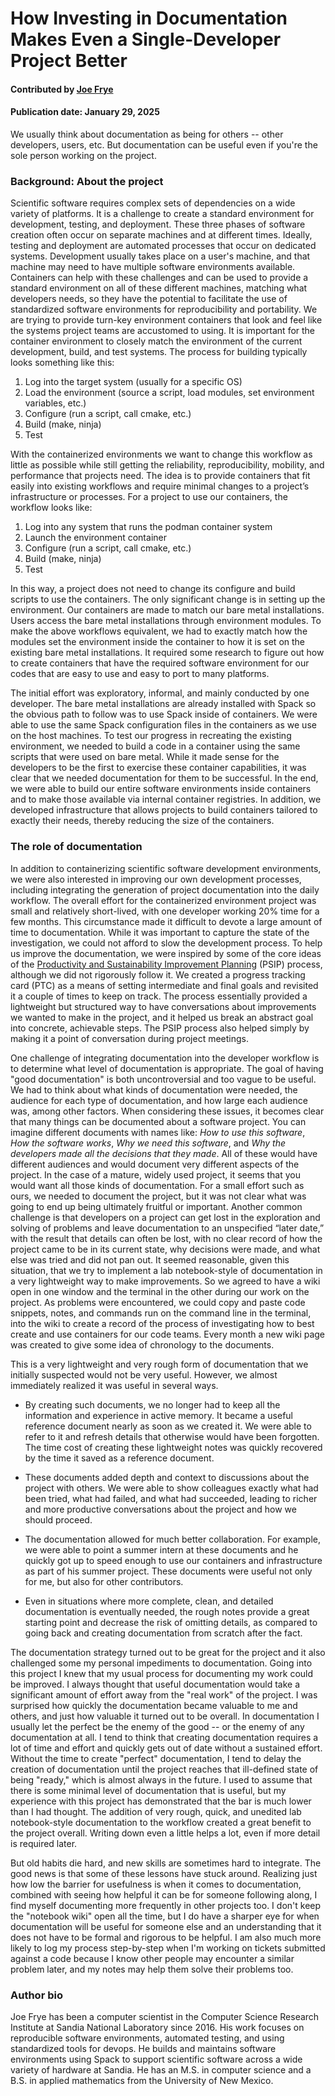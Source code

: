 # How Investing in Documentation Makes Even a Single-Developer Project Better

#### Contributed by [Joe Frye](https://github.com/fryeguy52)

#### Publication date: January 29, 2025

<!-- begin deck -->
We usually think about documentation as being for others -- other developers, users, etc.  But documentation can be useful even if you're the sole person working on the project.
<!-- end deck -->

### Background: About the project

Scientific software requires complex sets of dependencies on a wide variety of platforms.  It is a challenge to create a standard environment for development, testing, and deployment.  These three phases of software creation often occur on separate machines and at different times.  Ideally, testing and deployment are automated processes that occur on dedicated systems.  Development usually takes place on a user's machine, and that machine may need to have multiple software environments available.  Containers can help with these challenges and can be used to provide a standard environment on all of these different machines, matching what developers needs, so they have the potential to facilitate the use of standardized software environments for reproducibility and portability.   We are trying to provide turn-key environment containers that look and feel like the systems project teams are accustomed to using.  It is important for the container environment to closely match the environment of the current development, build, and test systems. The process for building typically looks something like this:

1. Log into the target system (usually for a specific OS)
2. Load the environment (source a script, load modules, set environment variables, etc.)
3. Configure (run a script, call cmake, etc.)
4. Build (make, ninja)
5. Test

With the containerized environments we want to change this workflow as little as possible while still getting the reliability, reproducibility, mobility, and performance that projects need.  The idea is to provide containers that fit easily into existing workflows and require minimal changes to a project’s infrastructure or processes.  For a project to use our containers, the workflow looks like:

1. Log into any system that runs the podman container system
2. Launch the environment container
3. Configure (run a script, call cmake, etc.)
4. Build (make, ninja)
5. Test

In this way, a project does not need to change its configure and build scripts to use the containers. The only significant change is in setting up the environment.  Our containers are made to match our bare metal installations.  Users access the bare metal installations through environment modules. To make the above workflows equivalent, we had to exactly match how the modules set the environment inside the container to how it is set on the existing bare metal installations.   It required some research to figure out how to create containers that have the required software environment for our codes that are easy to use and easy to port to many platforms.  
 
The initial effort was exploratory, informal, and mainly conducted by one developer. The bare metal installations are already installed with Spack so the obvious path to follow was to use Spack inside of containers.  We were able to use the same Spack configuration files in the containers as we use on the host machines.  To test our progress in recreating the existing environment, we needed to build a code in a container using the same scripts that were used on bare metal.  While it made sense for the developers to be the first to exercise these container capabilities, it was clear that we needed documentation for them to be successful.  In the end, we were able to build our entire software environments inside containers and to make those available via internal container registries.  In addition, we developed infrastructure that allows projects to build containers tailored to exactly their needs, thereby reducing the size of the containers.  

<!-- Keeping this in case Joe gets the slides posted somewhere we can link to them.
More details of our container environment project were presented at the National Laboratories Information Technology (NLIT) Summit in 2024 and the slides can be found here: 2024_04_NLIT_SEMS_Containers.
-->

### The role of documentation

In addition to containerizing scientific software development environments, we were also interested in improving our own development processes, including integrating the generation of project documentation into the daily workflow. The overall effort for the containerized environment project was small and relatively short-lived, with one developer working 20% time for a few months. This circumstance made it difficult to devote a large amount of time to documentation.  While it was important to capture the state of the investigation, we could not afford to slow the development process.  To help us improve the documentation, we were inspired by some of the core ideas of the [Productivity and Sustainability Improvement Planning](https://bssw.io/blog_posts/productivity-and-sustainability-improvement-planning-psip) (PSIP) process, although we did not rigorously follow it.  We created a progress tracking card (PTC) as a means of setting intermediate and final goals and revisited it a couple of times to keep on track.  The process essentially provided a lightweight but structured way to have conversations about improvements we wanted to make in the project, and it helped us break an abstract goal into concrete, achievable steps.  The PSIP process also helped simply by making it a point of conversation during project meetings.

One challenge of integrating documentation into the developer workflow is to determine what level of documentation is appropriate.  The goal of having "good documentation" is both uncontroversial and too vague to be useful. We had to think about what kinds of documentation were needed, the audience for each type of documentation, and how large each audience was, among other factors. When considering these issues, it becomes clear that many things can be documented about a software project.  You can imagine different documents with names like: *How to use this software*, *How the software works*, *Why we need this software*, and *Why the developers made all the decisions that they made*.  All of these would have different audiences and would document very different aspects of the project.  In the case of a mature, widely used project, it seems that you would want all those kinds of documentation.  For a small effort such as ours, we needed to document the project, but it was not clear what was going to end up being ultimately fruitful or important.  Another common challenge is that  developers on a project can get lost in the exploration and solving of problems and leave documentation to an unspecified “later date,” with the result that details can often be lost, with no clear record of how the project came to be in its current state, why decisions were made, and what else was tried and did not pan out.   It seemed reasonable, given this situation, that we try to implement a lab notebook-style of documentation in a very lightweight way to make improvements.  So we agreed to have a wiki open in one window and the terminal in the other during our work on the project.   As problems were encountered, we could copy and paste code snippets, notes, and commands run on the command line in the terminal, into the wiki to create a record of the process of investigating how to best create and use containers for our code teams.  Every month a new wiki page was created to give some idea of chronology to the documents.

This is a very lightweight and very rough form of documentation that we initially suspected would not be very useful.  However, we almost immediately realized it was useful in several ways.

- By creating such documents, we no longer had to keep all the information and experience in active memory.  It became a useful reference document nearly as soon as we created it.  We were able to refer to it and refresh details that otherwise would have been forgotten.  The time cost of creating these lightweight notes was quickly recovered by the time it saved as a reference document.

- These documents added depth and context to discussions about the project with others. We were able to show colleagues exactly what had been tried, what had failed, and what had succeeded, leading to richer and more productive conversations about the project and how we should proceed.

- The documentation allowed for much better collaboration.  For example, we were able to point a summer intern at these documents and he quickly got up to speed enough to use our containers and infrastructure as part of his summer project.  These documents were useful not only for me, but also for other contributors.

- Even in situations where more complete, clean, and detailed documentation is eventually needed, the rough notes provide a great starting point and decrease the risk of omitting details, as compared to going back and creating documentation from scratch after the fact.

The documentation strategy turned out to be great for the project and it also challenged some my personal impediments to documentation. Going into this project I knew that my usual process for documenting my work could be improved.  I always thought that useful documentation would take a significant amount of effort away from the "real work" of the project. I was surprised how quickly the documentation became valuable to me and others, and just how valuable it turned out to be overall.  In documentation I usually let the perfect be the enemy of the good -- or the enemy of any documentation at all.  I tend to think that creating documentation requires a lot of time and effort and quickly gets out of date without a sustained effort. Without the time to create "perfect" documentation, I tend to delay the creation of documentation until the project reaches that ill-defined state of being "ready," which is almost always in the future.  I used to assume that there is some minimal level of documentation that is useful, but my experience with this project has demonstrated that the bar is much lower than I had thought. The addition of very rough, quick, and unedited lab notebook-style documentation to the workflow created a great benefit to the project overall. Writing down even a little helps a lot, even if more detail is required later.

But old habits die hard, and new skills are sometimes hard to integrate.  The good news is that some of these lessons have stuck around.   Realizing just how low the barrier for usefulness is when it comes to documentation, combined with seeing how helpful it can be for someone following along, I find myself documenting more frequently in other projects too.  I don't keep the "notebook wiki" open all the time, but I do have a sharper eye for when documentation will be useful for someone else and an understanding that it does not have to be formal and rigorous to be helpful.   I am also much more likely to log my process step-by-step when I'm working on tickets submitted against a code because I know other people may encounter a similar problem later, and my notes may help them solve their problems too.

### Author bio

Joe Frye has been a computer scientist in the Computer Science Research Institute at Sandia National Laboratory since 2016.  His work focuses on reproducible software environments, automated testing, and using standardized tools for devops.  He builds and maintains software environments using Spack to support scientific software across a wide variety of hardware at Sandia. He has an M.S. in computer science and a B.S. in applied mathematics from the University of New Mexico.

<!---
Publish: Yes
Track: deep dive
Topics: documentation, software process improvement
--->
